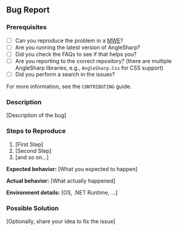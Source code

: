 ## Bug Report

### Prerequisites

- [ ] Can you reproduce the problem in a [MWE](https://en.wikipedia.org/wiki/Minimal_working_example)?
- [ ] Are you running the latest version of AngleSharp?
- [ ] Did you check the FAQs to see if that helps you?
- [ ] Are you reporting to the correct repository? (there are multiple AngleSharp libraries, e.g., `AngleSharp.Css` for CSS support)
- [ ] Did you perform a search in the issues?

For more information, see the `CONTRIBUTING` guide.

### Description

[Description of the bug]

### Steps to Reproduce

1. [First Step]
2. [Second Step]
3. [and so on...]

**Expected behavior:** [What you expected to happen]

**Actual behavior:** [What actually happened]

**Environment details:** [OS, .NET Runtime, ...]

### Possible Solution

[Optionally, share your idea to fix the issue]
